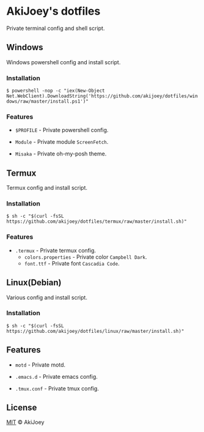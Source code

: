 # AkiJoey's dotfiles

Private terminal config and shell script.

## Windows

Windows powershell config and install script.

### Installation

`$ powershell -nop -c "iex(New-Object Net.WebClient).DownloadString('https://github.com/akijoey/dotfiles/windows/raw/master/install.ps1')"`

### Features

* `$PROFILE` - Private powershell config.
+ `Module` - Private module `ScreenFetch`.
* `Misaka` - Private oh-my-posh theme.

## Termux

Termux config and install script.

### Installation

`$ sh -c "$(curl -fsSL https://github.com/akijoey/dotfiles/termux/raw/master/install.sh)"`

### Features

- `.termux` - Private termux config.
  * `colors.properties` - Private color `Campbell Dark`.
  * `font.ttf` - Private font `Cascadia Code`.

## Linux(Debian)

Various config and install script.

### Installation

`$ sh -c "$(curl -fsSL https://github.com/akijoey/dotfiles/linux/raw/master/install.sh)"`

## Features

* `motd` - Private motd.
+ `.emacs.d` - Private emacs config.
* `.tmux.conf` - Private tmux config.

## License

[MIT](https://github.com/akijoey/dotfiles/blob/master/LICENSE) © AkiJoey
